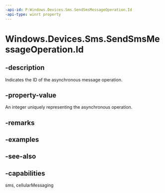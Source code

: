 ----api-id: P:Windows.Devices.Sms.SendSmsMessageOperation.Id
-api-type: winrt property
---<!-- Property syntaxpublic uint Id { get; }--># Windows.Devices.Sms.SendSmsMessageOperation.Id## -descriptionIndicates the ID of the asynchronous message operation.## -property-valueAn integer uniquely representing the asynchronous operation.## -remarks## -examples## -see-also## -capabilitiessms, cellularMessaging